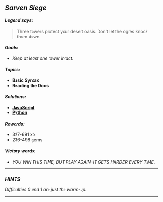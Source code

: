## _Sarven Siege_

#### _Legend says:_
> Three towers protect your desert oasis. Don't let the ogres knock them down

#### _Goals:_
+ _Keep at least one tower intact._

#### _Topics:_
+ **Basic Syntax**
+ **Reading the Docs**

#### _Solutions:_
+ **[JavaScript](sarvenSiege.js)**
+ **[Python](sarven_siege.py)**

#### _Rewards:_
+ 327-691 xp
+ 236-498 gems

#### _Victory words:_
+ _YOU WIN THIS TIME, BUT PLAY AGAIN–IT GETS HARDER EVERY TIME._

___

### _HINTS_

_Difficulties 0 and 1 are just the warm-up._

___
